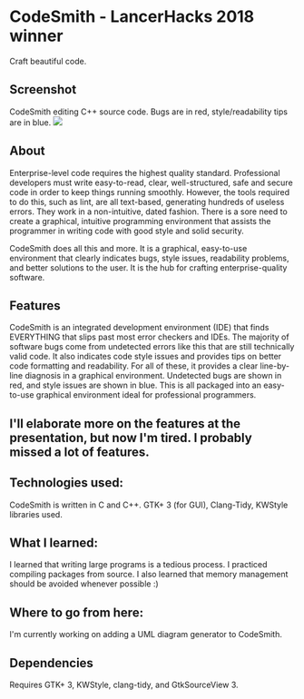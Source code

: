 # CodeSmith - LancerHacks 2018 winner
Craft beautiful code.

## Screenshot
CodeSmith editing C++ source code. Bugs are in red, style/readability tips are in blue.
![](https://lh3.googleusercontent.com/9gfzifEX88HOw9F8-ZRQfrK0OIQZMJzWddkLpzfE4tNp3YYCl9PJ0hE4SET5UYtBC1sb_8atE_G8YBqqPq0dNB5Um7IF3RjhNkfj8x72zXXkdsw5MahAM0KSPEcG6mMW1wpYlb32M-kGzgzQFFpwKjXiDONuB_29C14EqCDkhYwDdvQRruLUJhg7IHNpeTzrh0kXjIXgNBnKdZaGrXshXwhmW8L0YiXD8GsF7GMH9kWL4BdoWKifKg564OYrlELQjD0m8PH6F3pj0jD0lQCtliwDBtadoBKZ7yGHMjzzGRKVy-DalzsftAWVenw5HvxeTCO-j71rkvKrC19rNa_qjydj_cNnhMJoSfTUG-K8KrtStkHCUpiW6dV6D6FIPSAyaDqG33FaUt_-R_FmuUEx7tXlXQBqHGnT4Ag4JBn3wl-fuG3gYhY1Y4Gkpd_6VG3Tqq7nlN1Ww-V63UyuLnITwXwZvfwDNM0Qfk4opApjqo50m0yoJEjcPhNCAkE-x1VIacLbgYQ1PLfn0EVush3ioxiMd2vSU7DSlR7Mu32Pey8CkscSjUMSugBjvhwr5TLxK8dgwgtGsBk9KhjiV0a7Eyg55AAYBYDEnHC1zA=w1586-h1400-no)

## About
Enterprise-level code requires the highest quality standard. Professional developers must write easy-to-read, clear, well-structured, safe and secure code in order to keep things running smoothly. However, the tools required to do this, such as lint, are all text-based, generating hundreds of useless errors. They work in a non-intuitive, dated fashion. There is a sore need to create a graphical, intuitive programming environment that assists the programmer in writing code with good style and solid security.

CodeSmith does all this and more. It is a graphical, easy-to-use environment that clearly indicates bugs, style issues, readability problems, and better solutions to the user. It is the hub for crafting enterprise-quality software.

## Features
CodeSmith is an integrated development environment (IDE) that finds EVERYTHING that slips past most error checkers and IDEs. The majority of software bugs come from undetected errors like this that are still technically valid code. It also indicates code style issues and provides tips on better code formatting and readability. For all of these, it provides a clear line-by-line diagnosis in a graphical environment. Undetected bugs are shown in red, and style issues are shown in blue. This is all packaged into an easy-to-use graphical environment ideal for professional programmers.

## I'll elaborate more on the features at the presentation, but now I'm tired. I probably missed a lot of features.

## Technologies used:
CodeSmith is written in C and C++.
GTK+ 3 (for GUI), Clang-Tidy, KWStyle libraries used.
## What I learned:
I learned that writing large programs is a tedious process. I practiced compiling packages from source. I also learned that memory management should be avoided whenever possible :)
## Where to go from here:
I'm currently working on adding a UML diagram generator to CodeSmith.
## Dependencies
Requires GTK+ 3, KWStyle, clang-tidy, and GtkSourceView 3.
